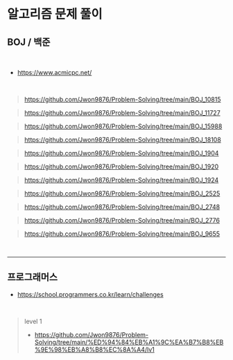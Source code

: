 # 알고리즘 문제 풀이



## BOJ / 백준

<br/>

* https://www.acmicpc.net/

<br/>

> https://github.com/Jwon9876/Problem-Solving/tree/main/BOJ_10815

> https://github.com/Jwon9876/Problem-Solving/tree/main/BOJ_11727

> https://github.com/Jwon9876/Problem-Solving/tree/main/BOJ_15988

> https://github.com/Jwon9876/Problem-Solving/tree/main/BOJ_18108

> https://github.com/Jwon9876/Problem-Solving/tree/main/BOJ_1904

> https://github.com/Jwon9876/Problem-Solving/tree/main/BOJ_1920

> https://github.com/Jwon9876/Problem-Solving/tree/main/BOJ_1924

> https://github.com/Jwon9876/Problem-Solving/tree/main/BOJ_2525

> https://github.com/Jwon9876/Problem-Solving/tree/main/BOJ_2748

> https://github.com/Jwon9876/Problem-Solving/tree/main/BOJ_2776

> https://github.com/Jwon9876/Problem-Solving/tree/main/BOJ_9655


<br/>


<hr/>

## 프로그래머스

* https://school.programmers.co.kr/learn/challenges

<br/>

> level 1
> * https://github.com/Jwon9876/Problem-Solving/tree/main/%ED%94%84%EB%A1%9C%EA%B7%B8%EB%9E%98%EB%A8%B8%EC%8A%A4/lv1


<br/>

